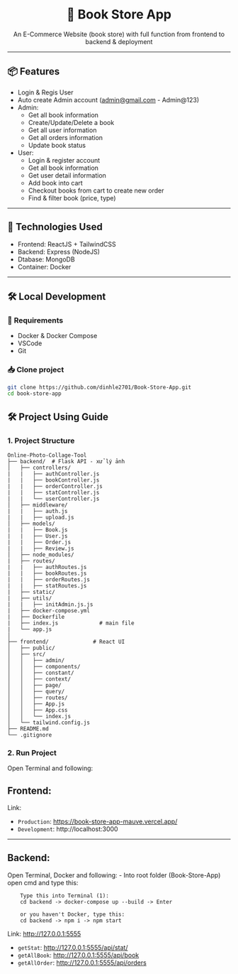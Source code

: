 <h1 align="center">📸 Book Store App</h1>

<p align="center">
 An E-Commerce Website (book store) with full function from frontend to backend & deployment
</p>

---


## 📦 **Features**

- Login & Regis User
- Auto create Admin account (admin@gmail.com - Admin@123)
- Admin:
  - Get all book information
  - Create/Update/Delete a book
  - Get all user information
  - Get all orders information
  - Update book status
- User:
  - Login & register account
  - Get all book information
  - Get user detail information
  - Add book into cart
  - Checkout books from cart to create new order
  - Find & filter book (price, type)

---

## 🧰 **Technologies Used**

- Frontend: ReactJS + TailwindCSS
- Backend: Express (NodeJS)
- Dtabase: MongoDB
- Container: Docker

---

## 🛠️ **Local Development** 

### 🔧 **Requirements**

- Docker & Docker Compose
- VSCode
- Git

### 📥 **Clone project**

```bash
git clone https://github.com/dinhle2701/Book-Store-App.git
cd book-store-app
```

## 🛠️ **Project Using Guide**

### **1. Project Structure**
```
Online-Photo-Collage-Tool
├── backend/  # Flask API - xử lý ảnh
│   ├── controllers/
|   |   ├── authController.js
|   |   ├── bookController.js
|   |   ├── orderController.js
|   |   ├── statController.js
|   |   └── userController.js
│   ├── middleware/
|   |   ├── auth.js
|   |   ├── upload.js
│   ├── models/
|   |   ├── Book.js
|   |   ├── User.js
|   |   ├── Order.js
|   |   ├── Review.js
│   ├── node_modules/
|   ├── routes/
|   |   ├── authRoutes.js
|   |   ├── bookRoutes.js
|   |   ├── orderRoutes.js
|   |   ├── statRoutes.js
|   ├── static/
|   ├── utils/
|   |   ├── initAdmin.js.js
|   ├── docker-compose.yml
|   ├── Dockerfile
|   ├── index.js             # main file
|   └── app.js
│
├── frontend/              # React UI
│   ├── public/
│   ├── src/
│   │   ├── admin/
│   │   ├── components/
│   │   ├── constant/
│   │   ├── context/
│   │   ├── page/
│   │   ├── query/
│   │   ├── routes/
│   │   ├── App.js
│   │   ├── App.css
│   │   └── index.js
│   └── tailwind.config.js
├── README.md
└── .gitignore
```

### **2. Run Project**
Open Terminal and following:
## Frontend:
Link: 
  - `Production`: https://book-store-app-mauve.vercel.app/
  - `Development`: http://localhost:3000
---
## Backend:
Open Terminal, Docker and following:
    - Into root folder (Book-Store-App) open cmd and type this:

```
    Type this into Terminal (1):
    cd backend -> docker-compose up --build -> Enter

    or you haven't Docker, type this:
    cd backend -> npm i -> npm start
```
Link: http://127.0.0.1:5555
- `getStat`:   http://127.0.0.1:5555/api/stat/
- `getAllBook`:  http://127.0.0.1:5555/api/book
- `getAllOrder`:   http://127.0.0.1:5555/api/orders